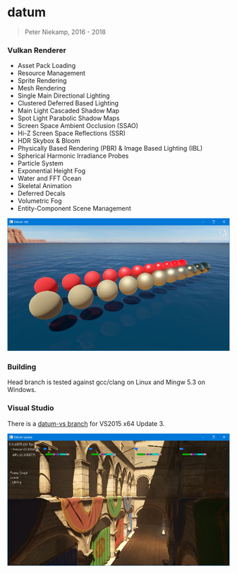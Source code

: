 # datum
> Peter Niekamp, 2016 - 2018

### Vulkan Renderer
- Asset Pack Loading
- Resource Management
- Sprite Rendering
- Mesh Rendering
- Single Main Directional Lighting
- Clustered Deferred Based Lighting
- Main Light Cascaded Shadow Map
- Spot Light Parabolic Shadow Maps
- Screen Space Ambient Occlusion (SSAO)
- Hi-Z Screen Space Reflections (SSR)
- HDR Skybox & Bloom
- Physically Based Rendering (PBR) & Image Based Lighting (IBL)
- Spherical Harmonic Irradiance Probes
- Particle System
- Exponential Height Fog
- Water and FFT Ocean
- Skeletal Animation
- Deferred Decals
- Volumetric Fog
- Entity-Component Scene Management

![Datum](/bin/datumtest.png?raw=true "Datum")

### Building
Head branch is tested against gcc/clang on Linux and Mingw 5.3 on Windows.

### Visual Studio
There is a [datum-vs branch](https://github.com/pniekamp/datum/tree/datum-vs) for VS2015 x64 Update 3.

![Datum](/bin/datumsponza.png?raw=true "Datum Sponza")
